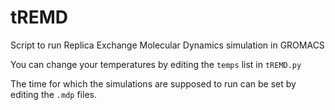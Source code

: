 # tREMD
Script to run Replica Exchange Molecular Dynamics simulation in GROMACS

You can change your temperatures by editing the `temps` list in `tREMD.py`

The time for which the simulations are supposed to run can be set by editing the `.mdp` files.
